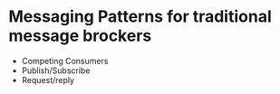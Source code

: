# Messaging Patterns for traditional message brockers

- Competing Consumers 
- Publish/Subscribe
- Request/reply
  

